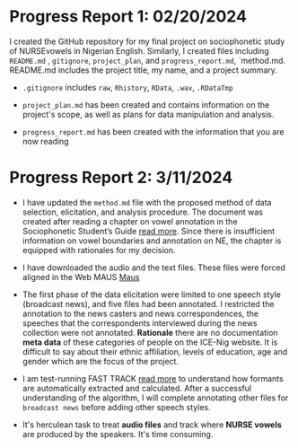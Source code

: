 

# Progress Report 1: 02/20/2024

I created the GitHub repository for my final project on sociophonetic study of NURSEvowels in Nigerian English. Similarly, I created files including `README.md` , `gitignore`, `project_plan`, and `progress_report.md`, `method.md.
README.md includes the project title, my name, and a project summary.
 
 - `.gitignore` includes `raw`, `Rhistory`, `RData`, `.wav`, `.RDataTmp`

 - `project_plan.md` has been created and contains information on the project's scope, as well as plans     for data manipulation and analysis.
 
  - `progress_report.md` has been created with the information that you are now reading



# Progress Report 2: 3/11/2024

-	I have updated the `method.md` file with the proposed method of data selection, elicitation, and analysis procedure. The document was created after reading a chapter on vowel annotation in the Sociophonetic Student’s Guide [read more](https://www.routledge.com/Sociophonetics-A-Students-Guide/Paolo-Yaeger-Dror/p/book/9780415498791). Since there is insufficient information on vowel boundaries and annotation on NE, the chapter is equipped with rationales for my decision. 


-	I have downloaded the audio and the text files. These files were forced aligned in the Web MAUS [Maus](https://clarin.phonetik.uni-muenchen.de/BASWebServices/interface/WebMAUSBasic) 


-	The first phase of the data elicitation were limited to one speech style (broadcast news), and five     files had been annotated. I restricted the annotation to the news casters and news correspondences, the speeches that the correspondents interviewed during the news collection were not annotated. **Rationale** there are no documentation **meta data** of these categories of people on the ICE-Nig website. It is difficult to say about their ethnic affiliation, levels of education, age and gender which are the focus of the project.   


-	I am test-running FAST TRACK [read more](https://www.degruyter.com/document/doi/10.1515/lingvan-2020-0051/html) to understand how formants are automatically extracted and calculated. After a successful understanding of the algorithm, I will complete annotating other files for `broadcast news` before adding other speech styles.


- It's herculean task to treat **audio files** and track where **NURSE vowels** are produced by the speakers. It's time consuming.
